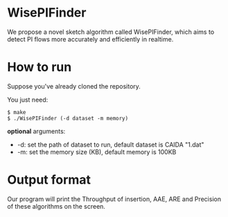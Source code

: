 # WisePIFinder

We propose a novel sketch algorithm called WisePIFinder, which aims to detect PI flows more accurately and efficiently in realtime. 

# How to run

Suppose you've already cloned the repository.

You just need:

```
$ make
$ ./WisePIFinder (-d dataset -m memory)
```

**optional** arguments:

- -d: set the path of dataset to run, default dataset is CAIDA "1.dat"
- -m: set the memory size (KB), default memory is 100KB

# Output format

Our program will print the Throughput of insertion, AAE, ARE and Precision of these algorithms on the screen.
